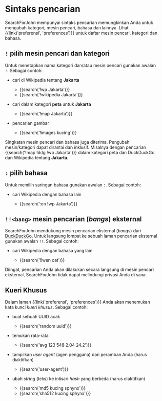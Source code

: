 # Sintaks pencarian

SearchForJohn mempunyai sintaks pencarian memungkinkan Anda untuk mengubah kategori,
mesin pencari, bahasa dan lainnya.  Lihat {{link('preferensi', 'preferences')}}
untuk daftar mesin pencari, kategori dan bahasa.

## `!` pilih mesin pencari dan kategori

Untuk menetapkan nama kategori dan/atau mesin pencari gunakan awalan `!`.
Sebagai contoh:

- cari di Wikipedia tentang **Jakarta**

  - {{search('!wp Jakarta')}}
  - {{search('!wikipedia Jakarta')}}

- cari dalam kategori **peta** untuk **Jakarta**

  - {{search('!map Jakarta')}}

- pencarian gambar

  - {{search('!images kucing')}}

Singkatan mesin pencari dan bahasa juga diterima.  Pengubah mesin/kategori dapat
dirantai dan inklusif.  Misalnya dengan pencarian {{search('!map !ddg !wp
Jakarta')}} dalam kategori peta dan DuckDuckGo dan Wikipedia tentang
**Jakarta**.

## `:` pilih bahasa

Untuk memilih saringan bahasa gunakan awalan `:`.  Sebagai contoh:

- cari Wikipedia dengan bahasa lain

  - {{search(':en !wp Jakarta')}}

## `!!<bang>` mesin pencarian (*bangs*) eksternal

SearchForJohn mendukung mesin pencarian eksternal (*bangs*) dari [DuckDuckGo].  Untuk
langsung lompat ke sebuah laman pencarian eksternal gunakan awalan `!!`.
Sebagai contoh:

- cari Wikipedia dengan bahasa yang lain

  - {{search('!!wen cat')}}

Diingat, pencarian Anda akan dilakukan secara langsung di mesin pencari
eksternal, SearchForJohn tidak dapat melindungi privasi Anda di sana.

[DuckDuckGo]: https://duckduckgo.com/bang

## Kueri Khusus

Dalam laman {{link('preferensi', 'preferences')}} Anda akan menemukan kata kunci
_kueri khusus_.  Sebagai contoh:

- buat sebuah UUID acak

  - {{search('random uuid')}}

- temukan rata-rata

  - {{search('avg 123 548 2.04 24.2')}}

- tampilkan _user agent_ (agen pengguna) dari peramban Anda (harus diaktifkan)

  - {{search('user-agent')}}

- ubah _string_ (teks) ke intisari *hash* yang berbeda (harus diaktifkan)

  - {{search('md5 kucing sphynx')}}
  - {{search('sha512 kucing sphynx')}}
